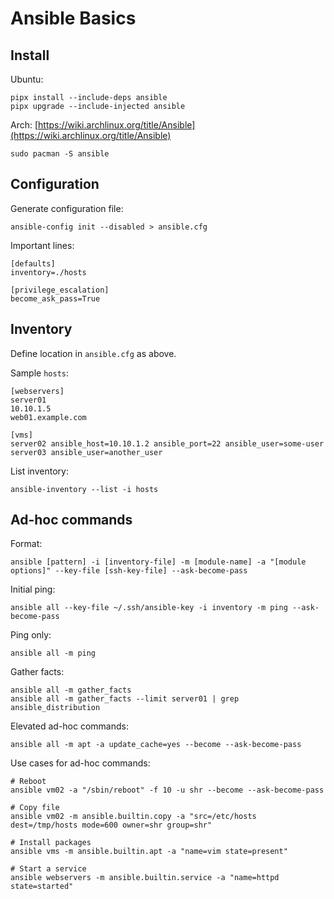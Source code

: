 # Ansible Basics
## Install
Ubuntu:
```
pipx install --include-deps ansible
pipx upgrade --include-injected ansible
```
Arch: [https://wiki.archlinux.org/title/Ansible](https://wiki.archlinux.org/title/Ansible)
```
sudo pacman -S ansible
```

## Configuration
Generate configuration file:
```
ansible-config init --disabled > ansible.cfg
```
Important lines:
```
[defaults]
inventory=./hosts

[privilege_escalation]
become_ask_pass=True
```

## Inventory
Define location in `ansible.cfg` as above. 

Sample `hosts`:
```
[webservers]
server01
10.10.1.5
web01.example.com

[vms]
server02 ansible_host=10.10.1.2 ansible_port=22 ansible_user=some-user
server03 ansible_user=another_user
```
List inventory:
```
ansible-inventory --list -i hosts
```

## Ad-hoc commands
Format:
```
ansible [pattern] -i [inventory-file] -m [module-name] -a "[module options]" --key-file [ssh-key-file] --ask-become-pass
```
Initial ping:
```
ansible all --key-file ~/.ssh/ansible-key -i inventory -m ping --ask-become-pass
```
Ping only:
```
ansible all -m ping
```
Gather facts:
```
ansible all -m gather_facts
ansible all -m gather_facts --limit server01 | grep ansible_distribution
```
Elevated ad-hoc commands:
```
ansible all -m apt -a update_cache=yes --become --ask-become-pass
```
Use cases for ad-hoc commands:
```
# Reboot
ansible vm02 -a "/sbin/reboot" -f 10 -u shr --become --ask-become-pass

# Copy file
ansible vm02 -m ansible.builtin.copy -a "src=/etc/hosts dest=/tmp/hosts mode=600 owner=shr group=shr"

# Install packages
ansible vms -m ansible.builtin.apt -a "name=vim state=present"

# Start a service
ansible webservers -m ansible.builtin.service -a "name=httpd state=started"
```


